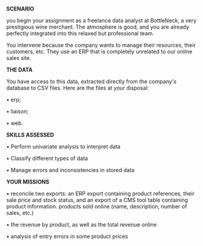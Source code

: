 **SCENARIO**

you begin your assignment as a freelance data analyst at BottleNeck, a very prestigious wine merchant. The atmosphere is good, and you are already perfectly integrated into this relaxed but professional team.

You intervene because the company wants to manage their resources, their customers, etc.
They use an ERP that is completely unrelated to our online sales site. 

**THE DATA**

You have access to this data, extracted directly from the company's database to CSV files. Here are the files at your disposal:

•	erp;

•	liaison;

•	web.

**SKILLS ASSESSED**

•	Perform univariate analysis to interpret data

•	Classify different types of data

•	Manage errors and inconsistencies in stored data

**YOUR MISSIONS**

•	reconcile two exports: an ERP export containing product references, their sale price and stock status, and an export of a CMS tool table containing product information. products sold online (name, description, number of sales, etc.)

•     the revenue by product, as well as the total revenue online

•     analysis of entry errors in some product prices
